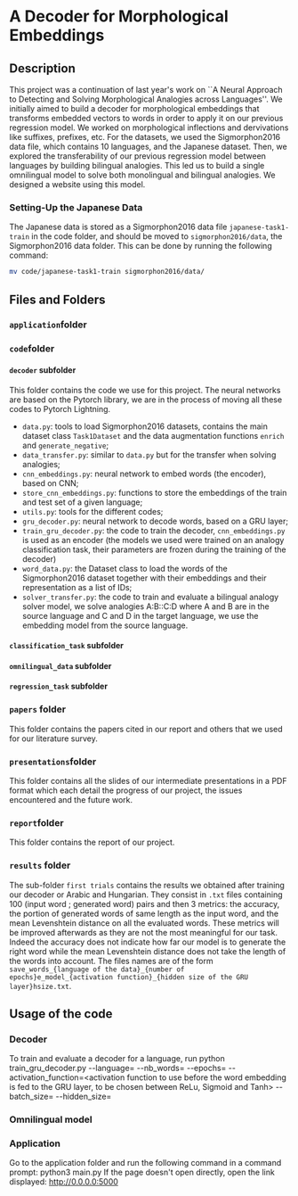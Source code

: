 # A Decoder for Morphological Embeddings
## Description
This project was a continuation of last year's work on ``A Neural Approach to Detecting and Solving Morphological Analogies across Languages''. We initially aimed to build a decoder for morphological embeddings that transforms embedded vectors to words in order to apply it on our previous regression model. We worked on morphological inflections and dervivations like suffixes, prefixes, etc. For the datasets, we used the Sigmorphon2016 data file, which contains 10 languages, and the Japanese dataset. Then, we explored the transferability of our previous regression model between languages by building bilingual analogies. This led us to build a single omnilingual model to solve both monolingual and bilingual analogies. We designed a website using this model.

### Setting-Up the Japanese Data
The Japanese data is stored as a Sigmorphon2016 data file `japanese-task1-train` in the code folder, and should be moved to `sigmorphon2016/data`, the Sigmorphon2016 data folder. This can be done by running the following command:

```bash
mv code/japanese-task1-train sigmorphon2016/data/
```

## Files and Folders

### `application`folder

### `code`folder

#### `decoder` subfolder
This folder contains the code we use for this project. The neural networks are based on the Pytorch library, we are in the process of moving all these codes to Pytorch Lightning.
- `data.py`: tools to load Sigmorphon2016 datasets, contains the main dataset class `Task1Dataset` and the data augmentation functions `enrich` and `generate_negative`;
- `data_transfer.py`: similar to `data.py` but for the transfer when solving analogies;
- `cnn_embeddings.py`: neural network to embed words (the encoder), based on CNN;
- `store_cnn_embeddings.py`: functions to store the embeddings of the train and test set of a given language;
- `utils.py`: tools for the different codes;
- `gru_decoder.py`: neural network to decode words, based on a GRU layer;
- `train_gru_decoder.py`: the code to train the decoder, `cnn_embeddings.py` is used as an encoder (the models we used were trained on an analogy classification task, their parameters are frozen during the training of the decoder)
- `word_data.py`: the Dataset class to load the words of the Sigmorphon2016 dataset together with their embeddings and their representation as a list of IDs;
- `solver_transfer.py`: the code to train and evaluate a bilingual analogy solver model, we solve analogies A:B::C:D where A and B are in the source language and C and D in the target language, we use the embedding model from the source language.

#### `classification_task` subfolder

#### `omnilingual_data` subfolder

#### `regression_task` subfolder


### `papers` folder
This folder contains the papers cited in our report and others that we used for our literature survey.

### `presentations`folder
This folder contains all the slides of our intermediate presentations in a PDF format which each detail the progress of our project, the issues encountered and the future work.

### `report`folder
This folder contains the report of our project.

### `results` folder
The sub-folder `first trials` contains the results we obtained after training our decoder or Arabic and Hungarian. They consist in `.txt` files containing 100 (input word ; generated word) pairs and then 3 metrics: the accuracy, the portion of generated words of same length as the input word, and the mean Levenshtein distance on all the evaluated words. These metrics will be improved afterwards as they are not the most meaningful for our task. Indeed the accuracy does not indicate how far our model is to generate the right word while the mean Levenshtein distance does not take the length of the words into account.
The files names are of the form `save_words_{language of the data}_{number of epochs}e_model_{activation function}_{hidden size of the GRU layer}hsize.txt`.

## Usage of the code

### Decoder
To train and evaluate a decoder for a language, run python train_gru_decoder.py --language=<language> --nb_words=<maximal number of words to use> --epochs=<number of epochs> --activation_function=<activation function to use before the word embedding is fed to the GRU layer, to be chosen between ReLu, Sigmoid and Tanh> --batch_size=<the size of the batches> --hidden_size=<the hidden size of the GRU layer> (ex: python train_gru_decoder.py --language=german --nb_words=10000 --epochs=20 --activation_function=relu --batch_size=10 --hidden_size=128).
All of these parameters have a default value, it is thus not necessary to fill them all.

### Omnilingual model

### Application
Go to the application folder and run the following command in a command prompt: python3 main.py
If the page doesn't open directly, open the link displayed: http://0.0.0.0:5000

